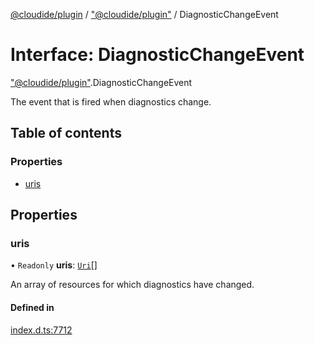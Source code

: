[@cloudide/plugin](../README.md) / ["@cloudide/plugin"](../modules/_cloudide_plugin_.md) / DiagnosticChangeEvent

# Interface: DiagnosticChangeEvent

["@cloudide/plugin"](../modules/_cloudide_plugin_.md).DiagnosticChangeEvent

The event that is fired when diagnostics change.

## Table of contents

### Properties

- [uris](cloudide_plugin_.DiagnosticChangeEvent.md#uris)

## Properties

### uris

• `Readonly` **uris**: [`Uri`](../classes/cloudide_plugin_.Uri.md)[]

An array of resources for which diagnostics have changed.

#### Defined in

[index.d.ts:7712](https://github.com/shuyaqian/cloudide-plugin-api/blob/26b31b9/index.d.ts#L7712)
